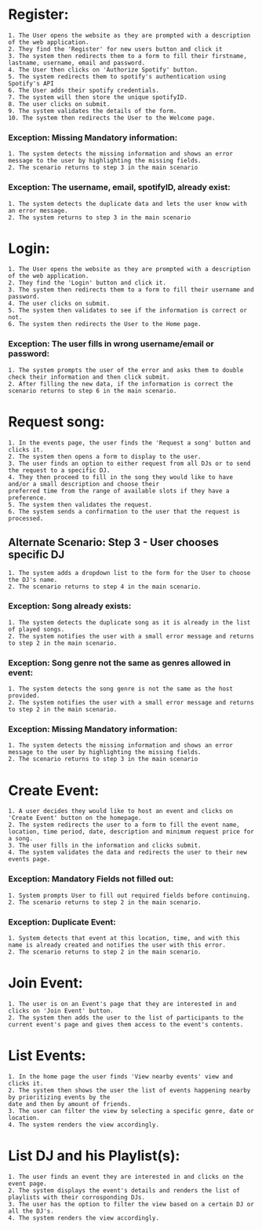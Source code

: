 # Register:
    1. The User opens the website as they are prompted with a description of the web application.
    2. They find the 'Register' for new users button and click it
    3. The system then redirects them to a form to fill their firstname, lastname, username, email and password.
    4. The User then clicks on 'Authorize Spotify' button.
    5. The system redirects them to spotify's authentication using Spotify's API
    6. The User adds their spotify credentials.
    7. The system will then store the unique spotifyID.
    8. The user clicks on submit.
    9. The system validates the details of the form.
    10. The system then redirects the User to the Welcome page.

### Exception: Missing Mandatory information:
    1. The system detects the missing information and shows an error message to the user by highlighting the missing fields.
    2. The scenario returns to step 3 in the main scenario

### Exception: The username, email, spotifyID, already exist:
    1. The system detects the duplicate data and lets the user know with an error message.
    2. The system returns to step 3 in the main scenario


# Login:
    1. The User opens the website as they are prompted with a description of the web application.
    2. They find the 'Login' button and click it.
    3. The system then redirects them to a form to fill their username and password.
    4. The user clicks on submit.
    5. The system then validates to see if the information is correct or not.
    6. The system then redirects the User to the Home page.

### Exception: The user fills in wrong username/email or password:
    1. The system prompts the user of the error and asks them to double check their information and then click submit.
    2. After filling the new data, if the information is correct the scenario returns to step 6 in the main scenario.


# Request song:
    1. In the events page, the user finds the 'Request a song' button and clicks it.
    2. The system then opens a form to display to the user.
    3. The user finds an option to either request from all DJs or to send the request to a specific DJ.
    4. They then proceed to fill in the song they would like to have and/or a small description and choose their
    preferred time from the range of available slots if they have a preference.
    5. The system then validates the request.
    6. The system sends a confirmation to the user that the request is processed.

## Alternate Scenario: Step 3 - User chooses specific DJ
    1. The system adds a dropdown list to the form for the User to choose the DJ's name.
    2. The scenario returns to step 4 in the main scenario.

### Exception: Song already exists:
    1. The system detects the duplicate song as it is already in the list of played songs.
    2. The system notifies the user with a small error message and returns to step 2 in the main scenario.

### Exception: Song genre not the same as genres allowed in event:
    1. The system detects the song genre is not the same as the host provided.
    2. The system notifies the user with a small error message and returns to step 2 in the main scenario.

### Exception: Missing Mandatory information:
    1. The system detects the missing information and shows an error message to the user by highlighting the missing fields.
    2. The scenario returns to step 3 in the main scenario
    

# Create Event:
    1. A user decides they would like to host an event and clicks on 'Create Event' button on the homepage.
    2. The system redirects the user to a form to fill the event name, location, time period, date, description and minimum request price for a song.
    3. The user fills in the information and clicks submit.
    4. The system validates the data and redirects the user to their new events page.

### Exception: Mandatory Fields not filled out:
    1. System prompts User to fill out required fields before continuing. 
    2. The scenario returns to step 2 in the main scenario.

### Exception: Duplicate Event:
    1. System detects that event at this location, time, and with this name is already created and notifies the user with this error.
    2. The scenario returns to step 2 in the main scenario.


# Join Event:
    1. The user is on an Event's page that they are interested in and clicks on 'Join Event' button.
    2. The system then adds the user to the list of participants to the current event's page and gives them access to the event's contents.


# List Events:
    1. In the home page the user finds 'View nearby events' view and clicks it.
    2. The system then shows the user the list of events happening nearby by prioritizing events by the 
    date and then by amount of friends.
    3. The user can filter the view by selecting a specific genre, date or location.
    4. The system renders the view accordingly.


# List DJ and his Playlist(s):
    1. The user finds an event they are interested in and clicks on the event page.
    2. The system displays the event's details and renders the list of playlists with their corrosponding DJs.
    3. The user has the option to filter the view based on a certain DJ or all the DJ's.
    4. The system renders the view accordingly.
    

    
